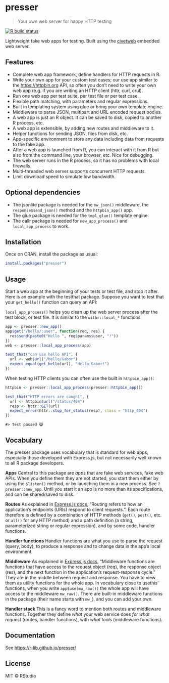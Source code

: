 
<!-- README.md is generated from README.Rmd. Please edit that file -->

# presser

> Your own web server for happy HTTP testing

<!-- badges: start -->

[![R build
status](https://github.com/gaborcsardi/pressr/workflows/R-CMD-check/badge.svg)](https://github.com/gaborcsardi/pressr/actions)

<!-- badges: end -->

Lightweight fake web apps for testing. Built using the
[civetweb](https://github.com/civetweb/civetweb) embedded web server.

## Features

  - Complete web app framework, define handlers for HTTP requests in R.
  - Write your own app for your custom test cases; our use app similar
    to the <https://httpbin.org> API, so often you don’t need to write
    your own web app (e.g. if you are writing an HTTP client (httr,
    curl, crul).
  - Run one web app per test suite, per test file or per test case.
  - Flexible path matching, with parameters and regular expressions.
  - Built in templating system using glue or bring your own template
    engine.
  - Middleware to parse JSON, multipart and URL encoded request bodies.
  - A web app is just an R object. It can be saved to disk, copied to
    another R process, etc.
  - A web app is extensible, by adding new routes and middleware to it.
  - Helper functions for sending JSON, files from disk, etc.
  - App-specific environment to store any data including data from
    requests to the fake app.
  - After a web app is launched from R, you can interact with it from R
    but also from the command line, your browser, etc. Nice for
    debugging.
  - The web server runs in the R process, so it has no problems with
    local firewalls.
  - Multi-threaded web server supports concurrent HTTP requests.
  - Limit download speed to simulate low bandwidth.

## Optional dependencies

  - The jsonlite package is needed for the `mw_json()` middleware, the
    `response$send_json()` method and the `httpbin_app()` app.
  - The glue package is needed for the `tmpl_glue()` template engine.
  - The callr package is needed for `new_app_process()` and
    `local_app_process` to work.

## Installation

Once on CRAN, install the package as usual:

``` r
install.packages("presser")
```

## Usage

Start a web app at the beginning of your tests or test file, and stop it
after. Here is an example with the testthat package. Suppose you want to
test that your `get_hello()` function can query an API:

`local_app_process()` helps you clean up the web server process after
the test block, or test file. It is similar to the `withr::local_*`
functions.

``` r
app <- presser::new_app()
app$get("/hello/:user", function(req, res) {
  res$send(paste0("Hello ", req$params$user, "!"))
})
web <- presser::local_app_process(app)

test_that("can use hello API", {
  url <- web$url("/hello/Gabor")
  expect_equal(get_hello(url), "Hello Gabor!")
})
```

When testing HTTP clients you can often use the built in
`httpbin_app()`:

``` r
httpbin <- presser::local_app_process(presser::httpbin_app())
```

``` r
test_that("HTTP errors are caught", {
  url <- httpbin$url("/status/404")
  resp <- httr::GET(url)
  expect_error(httr::stop_for_status(resp), class = "http_404")
})
```

    #> Test passed 😸

## Vocabulary

The presser package uses vocabulary that is standard for web apps,
especially those developed with Express.js, but not necessarily well
known to all R package developers.

**Apps** Central to this package are *apps* that are fake web services,
fake web APIs. When you define them they are not started, you start them
either by using the `$listen()` method, or by launching them in a new
process. See `?presser::new_app`. Until you start it an app is no more
than its specifications, and can be shared/saved to disk.

**Routes** As explained in [Express.js
docs](https://expressjs.com/en/guide/routing.html), “Routing refers to
how an application’s endpoints (URIs) respond to client requests.”. Each
route therefore is defined by a combination of HTTP methods (`get()`,
`post()`, etc. or `all()` for any HTTP method) and a path definition (a
string, parameterized string or regular expression), and by some code,
handler functions.

**Handler functions** Handler functions are what you use to parse the
request (query, body), to produce a response and to change data in the
app’s local environment.

**Middleware** As explained in [Express.js
docs](https://expressjs.com/en/guide/writing-middleware.html),
“Middleware functions are functions that have access to the request
object (req), the response object (res), and the next function in the
application’s request-response cycle.” They are in the middle between
request and response. You have to view them as utility functions for the
whole app. In vocabulary close to usethis’ functions, when you write
`app$use(mw_raw())` the whole app will have access to the middleware
`mw_raw()`. There are built-in middleware functions in the package
(their name starts with `mw_`), and you can add your own.

**Handler stack** This is a fancy word to mention both routes and
middleware functions. Together they define *what* your web service does
*for what request* (routes, handler functions), with *what tools*
(middleware functions).

## Documentation

See <https://r-lib.github.io/presser/>

## License

MIT © RStudio
